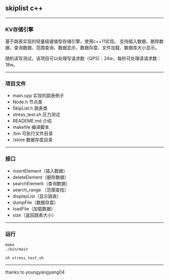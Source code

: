 ## skiplist c++

---
### KV存储引擎

基于跳表实现的轻量级键值型存储引擎，使用c++11实现。
支持插入数据、删除数据、查询数据、范围查询、数据显示、数据存盘、文件加载、数据库大小显示。

随机读写测试，该项目可以处理写请求数（QPS)：24w，每秒可处理读请求数：18w。


---
### 项目文件

* main.cpp 实现的跳表例子
* Node.h 节点类
* SkipList.h 跳表类
* stress_test.sh 压力测试
* READEME.md 介绍
* makefile 编译脚本
* /bin 可执行文件目录
* /store 数据存盘目录


---
### 接口

* insertElement（插入数据）
* deleteElement（删除数据）
* searchElement（查询数据）
* search_range （范围查找）
* displayList（显示跳表）
* dumpFile（数据存盘）
* loadFile（加载数据）
* size（返回跳表大小）


---
### 运行
```shell
make
./bin/main
```

```shell
sh stress_test.sh
```


---
thanks to youngyangyang04